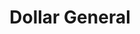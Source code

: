 ---
title: "Dollar General"
url: /parkersburg/dollar-general-emerson-avenue/
shop: variety store
---